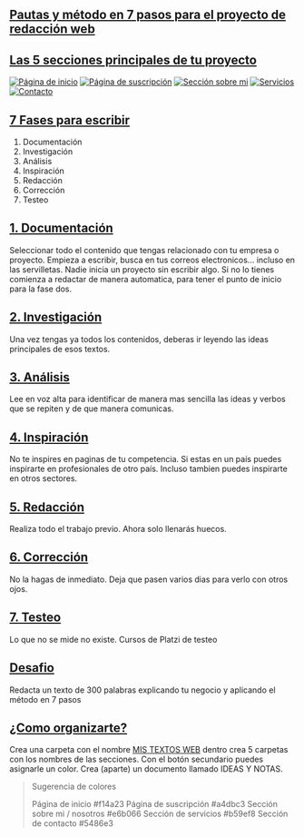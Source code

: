 ## [Pautas y método en 7 pasos para el proyecto de redacción web](https://platzi.com/clases/1594-copy-storytelling/20463-pautas-y-metodo-en-7-pasos-para-el-proyecto-de-red/)

## [Las 5 secciones principales de tu proyecto](https://platzi.com/clases/1594-copy-storytelling/20463-pautas-y-metodo-en-7-pasos-para-el-proyecto-de-red/?time=14)

[![Página de inicio](https://via.placeholder.com/336x35/f14a23/fff?text=Página+de+inicio)](https://github.com/mistersoftware/copywriting_storytelling/tree/master/hompeage) 
[![Página de suscripción](https://via.placeholder.com/336x35/a4dbc3/444?text=Página+de+suscripción)](https://github.com/mistersoftware/copywriting_storytelling/tree/master/squeeze-page) 
[![Sección sobre mi](https://via.placeholder.com/336x35/e6b066/fff?text=Sección+sobre+mi)](https://github.com/mistersoftware/copywriting_storytelling/tree/master/about-me-us)
[![Servicios](https://via.placeholder.com/336x35/b59ef8/fff?text=Servicios)](https://github.com/mistersoftware/copywriting_storytelling/tree/master/services) 
[![Contacto](https://via.placeholder.com/336x35/5486e3/fff?text=Contacto)](https://github.com/mistersoftware/copywriting_storytelling/tree/master/contact)

## [7 Fases para escribir](https://platzi.com/clases/1594-copy-storytelling/20463-pautas-y-metodo-en-7-pasos-para-el-proyecto-de-red/?time=64)

1. Documentación
1. Investigación
1. Análisis
1. Inspiración
1. Redacción
1. Corrección
1. Testeo

## [1. Documentación](https://platzi.com/clases/1594-copy-storytelling/20463-pautas-y-metodo-en-7-pasos-para-el-proyecto-de-red/?time=115)

Seleccionar todo el contenido que tengas relacionado con tu empresa o proyecto. Empieza a escribir, busca en tus correos electronicos... incluso en las servilletas. Nadie inicia un proyecto sin escribir algo. Si no lo tienes comienza a redactar de manera automatica, para tener el punto de inicio para la fase dos.

## [2. Investigación](https://platzi.com/clases/1594-copy-storytelling/20463-pautas-y-metodo-en-7-pasos-para-el-proyecto-de-red/?time=167)

Una vez tengas ya todos los contenidos, deberas ir leyendo las ideas principales de esos textos.

## [3. Análisis](https://platzi.com/clases/1594-copy-storytelling/20463-pautas-y-metodo-en-7-pasos-para-el-proyecto-de-red/?time=191)

Lee en voz alta para identificar de manera mas sencilla las ideas y verbos que se repiten y de que manera comunicas.

## [4. Inspiración](https://platzi.com/clases/1594-copy-storytelling/20463-pautas-y-metodo-en-7-pasos-para-el-proyecto-de-red/?time=223)

No te inspires en paginas de tu competencia. Si estas en un país puedes inspirarte en profesionales de otro país. Incluso tambien puedes inspirarte en otros sectores.

## [5. Redacción](https://platzi.com/clases/1594-copy-storytelling/20463-pautas-y-metodo-en-7-pasos-para-el-proyecto-de-red/?time=265)

Realiza todo el trabajo previo. Ahora solo llenarás huecos.

## [6. Corrección](https://platzi.com/clases/1594-copy-storytelling/20463-pautas-y-metodo-en-7-pasos-para-el-proyecto-de-red/?time=283)

No la hagas de inmediato. Deja que pasen varios dias para verlo con otros ojos.


## [7. Testeo](https://platzi.com/clases/1594-copy-storytelling/20463-pautas-y-metodo-en-7-pasos-para-el-proyecto-de-red/?time=318)

Lo que no se mide no existe.
Cursos de Platzi de testeo

## [Desafio](https://platzi.com/clases/1594-copy-storytelling/20463-pautas-y-metodo-en-7-pasos-para-el-proyecto-de-red/?time=358)

Redacta un texto de 300 palabras explicando tu negocio y aplicando el método en 7 pasos

## [¿Como organizarte?](https://platzi.com/clases/1594-copy-storytelling/20463-pautas-y-metodo-en-7-pasos-para-el-proyecto-de-red/?time=412)

Crea una carpeta con el nombre [MIS TEXTOS WEB](https://github.com/mistersoftware/copywriting_storytelling) dentro crea 5 carpetas con los nombres de las secciones. Con el botón secundario puedes asignarle un color. Crea (aparte) un documento llamado IDEAS Y NOTAS.

> Sugerencia de colores
>
> Página de inicio #f14a23
> Página de suscripción #a4dbc3
> Sección sobre mi / nosotros #e6b066
> Sección de servicios #b59ef8
> Sección de contacto #5486e3


